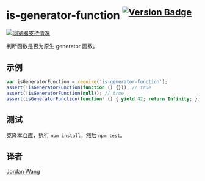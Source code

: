 # is-generator-function <sup>[![Version Badge](http://versionbadg.es/ljharb/is-generator-function.svg)](https://www.npmjs.com/package/is-generator-function)</sup>

[![浏览器支持情况](https://camo.githubusercontent.com/0524cf4e0849af89f8a8710c3ffc136301388412/68747470733a2f2f63692e746573746c696e672e636f6d2f6c6a686172622f69732d67656e657261746f722d66756e6374696f6e2e706e67)](https://ci.testling.com/ljharb/is-generator-function)

判断函数是否为原生 generator 函数。

## 示例

```js
var isGeneratorFunction = require('is-generator-function');
assert(!isGeneratorFunction(function () {})); // true
assert(!isGeneratorFunction(null)); // true
assert(isGeneratorFunction(function* () { yield 42; return Infinity; })); // true
```

## 测试
克隆[本仓库](https://github.com/ljharb/is-generator-function)，执行 `npm install`，然后 `npm test`。

## 译者

[Jordan Wang](https://github.com/mingmingwon/)
